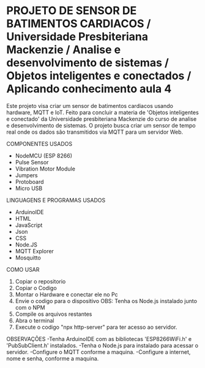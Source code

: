 # PROJETO DE SENSOR DE BATIMENTOS CARDIACOS / Universidade Presbiteriana Mackenzie / Analise e desenvolvimento de sistemas / Objetos inteligentes e conectados / Aplicando conhecimento aula 4

Este projeto visa criar um sensor de batimentos cardiacos usando hardware, MQTT e IoT. Feito para concluir a materia de 'Objetos inteligentes e conectado' da Universidade presbiteriana Mackenzie do curso de analise e desenvolvimento de sistemas. O projeto busca criar um sensor de tempo real onde os dados são transmitidos via MQTT para um servidor Web.

COMPONENTES USADOS
- NodeMCU (ESP 8266)
- Pulse Sensor
- Vibration Motor Module
- Jumpers
- Protoboard
- Micro USB

LINGUAGENS E PROGRAMAS USADOS
- ArduinoIDE
- HTML
- JavaScript
- Json
- CSS
- Node.JS
- MQTT Explorer
- Mosquitto

COMO USAR
1. Copiar o repositorio
2. Copiar o Codigo
3. Montar o Hardware e conectar ele no Pc
4. Envie o codigo para o dispositivo
OBS: Tenha os Node.js instalado junto com o NPM
5. Compile os arquivos restantes
6. Abra o terminal
7. Execute o codigo "npx http-server" para ter acesso ao servidor.

OBSERVAÇÕES
-Tenha ArduinoIDE com as bibliotecas 'ESP8266WiFi.h' e 'PubSubClient.h' instalados.
-Tenha o Node.js para instalado para acessar o servidor.
-Configure o MQTT conforme a maquina.
-Configure a internet, nome e senha, conforme a maquina.
